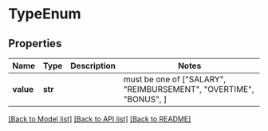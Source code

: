 # TypeEnum

## Properties
Name | Type | Description | Notes
------------ | ------------- | ------------- | -------------
**value** | **str** |  |  must be one of ["SALARY", "REIMBURSEMENT", "OVERTIME", "BONUS", ]

[[Back to Model list]](../README.md#documentation-for-models) [[Back to API list]](../README.md#documentation-for-api-endpoints) [[Back to README]](../README.md)


